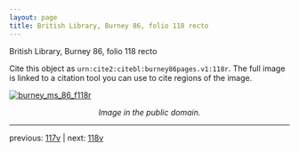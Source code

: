 ```yaml
---
layout: page
title: British Library, Burney 86, folio 118 recto
---
```


British Library, Burney 86, folio 118 recto

Cite this object as `urn:cite2:citebl:burney86pages.v1:118r`.  The full image is linked to a citation tool you can use to cite regions of the image.

[![burney_ms_86_f118r](http://www.homermultitext.org/iipsrv?IIIF=/project/homer/pyramidal/deepzoom/citebl/burney86imgs/v1/burney_ms_86_f118r.tif/full/800,/0/default.jpg)](http://www.homermultitext.org/ict2/?urn=urn:cite2:citebl:burney86imgs.v1:burney_ms_86_f118r) 

<p style="text-align: center; font-style: italic;">Image in the public domain.</p>

---

previous: [117v](../117v/) | next: [118v](../118v/)